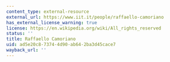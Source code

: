 ```yaml
---
content_type: external-resource
external_url: https://www.iit.it/people/raffaello-camoriano
has_external_license_warning: true
license: https://en.wikipedia.org/wiki/All_rights_reserved
status: ''
title: Raffaello Camoriano
uid: ad5e20c8-7374-4d90-ab64-2ba3d45cace7
wayback_url: ''
---
```

